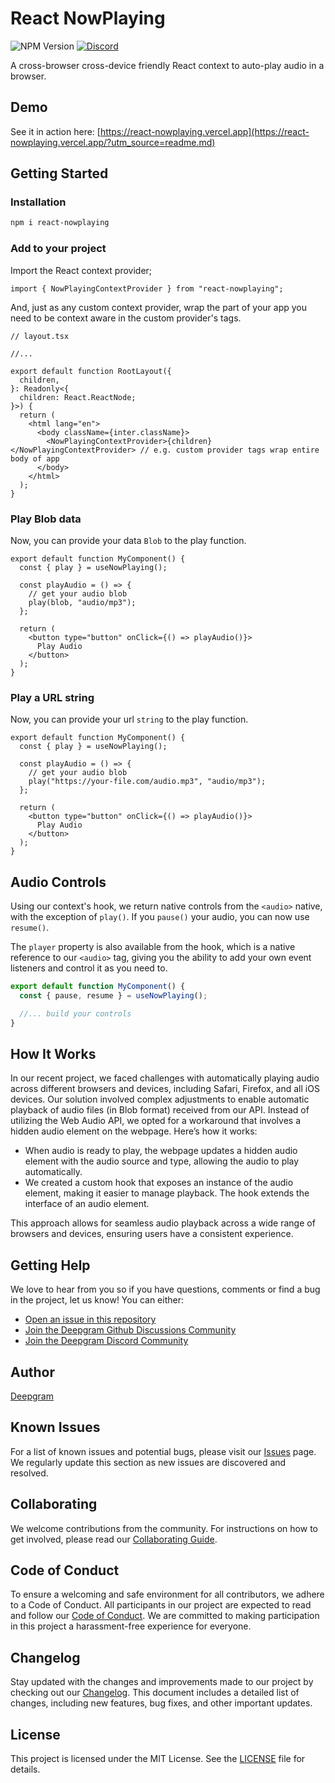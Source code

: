 # React NowPlaying

![NPM Version](https://img.shields.io/npm/v/react-nowplaying)
[![Discord](https://dcbadge.vercel.app/api/server/xWRaCDBtW4?style=flat)](https://discord.gg/xWRaCDBtW4)

A cross-browser cross-device friendly React context to auto-play audio in a browser.

## Demo

See it in action here: [https://react-nowplaying.vercel.app](https://react-nowplaying.vercel.app/?utm_source=readme.md)

## Getting Started

### Installation

```bash
npm i react-nowplaying
```

### Add to your project

Import the React context provider;

```tsx
import { NowPlayingContextProvider } from "react-nowplaying";
```

And, just as any custom context provider, wrap the part of your app you need to be context aware in the custom provider's tags.

```tsx
// layout.tsx

//...

export default function RootLayout({
  children,
}: Readonly<{
  children: React.ReactNode;
}>) {
  return (
    <html lang="en">
      <body className={inter.className}>
        <NowPlayingContextProvider>{children}</NowPlayingContextProvider> // e.g. custom provider tags wrap entire body of app
      </body>
    </html>
  );
}
```

### Play Blob data

Now, you can provide your data `Blob` to the play function.

```tsx
export default function MyComponent() {
  const { play } = useNowPlaying();

  const playAudio = () => {
    // get your audio blob
    play(blob, "audio/mp3");
  };

  return (
    <button type="button" onClick={() => playAudio()}>
      Play Audio
    </button>
  );
}
```

### Play a URL string

Now, you can provide your url `string` to the play function.

```tsx
export default function MyComponent() {
  const { play } = useNowPlaying();

  const playAudio = () => {
    // get your audio blob
    play("https://your-file.com/audio.mp3", "audio/mp3");
  };

  return (
    <button type="button" onClick={() => playAudio()}>
      Play Audio
    </button>
  );
}
```

## Audio Controls

Using our context's hook, we return native controls from the `<audio>` native, with the exception of `play()`. If you `pause()` your audio, you can now use `resume()`.

The `player` property is also available from the hook, which is a native reference to our `<audio>` tag, giving you the ability to add your own event listeners and control it as you need to.

```ts
export default function MyComponent() {
  const { pause, resume } = useNowPlaying();

  //... build your controls
}
```

## How It Works

In our recent project, we faced challenges with automatically playing audio across different browsers and devices, including Safari, Firefox, and all iOS devices. Our solution involved complex adjustments to enable automatic playback of audio files (in Blob format) received from our API. Instead of utilizing the Web Audio API, we opted for a workaround that involves a hidden audio element on the webpage. Here’s how it works:

- When audio is ready to play, the webpage updates a hidden audio element with the audio source and type, allowing the audio to play automatically.
- We created a custom hook that exposes an instance of the audio element, making it easier to manage playback. The hook extends the interface of an audio element.

This approach allows for seamless audio playback across a wide range of browsers and devices, ensuring users have a consistent experience.

## Getting Help

We love to hear from you so if you have questions, comments or find a bug in the project, let us know! You can either:

- [Open an issue in this repository](https://github.com/deepgram-devs/react-nowplaying/issues)
- [Join the Deepgram Github Discussions Community](https://github.com/orgs/deepgram/discussions)
- [Join the Deepgram Discord Community](https://discord.gg/xWRaCDBtW4)

## Author

[Deepgram](https://deepgram.com)

## Known Issues

For a list of known issues and potential bugs, please visit our [Issues](https://github.com/deepgram-devs/react-nowplaying/issues) page. We regularly update this section as new issues are discovered and resolved.

## Collaborating

We welcome contributions from the community. For instructions on how to get involved, please read our [Collaborating Guide](CONTRIBUTING.md).

## Code of Conduct

To ensure a welcoming and safe environment for all contributors, we adhere to a Code of Conduct. All participants in our project are expected to read and follow our [Code of Conduct](CODE_OF_CONDUCT.md). We are committed to making participation in this project a harassment-free experience for everyone.

## Changelog

Stay updated with the changes and improvements made to our project by checking out our [Changelog](CHANGELOG.md). This document includes a detailed list of changes, including new features, bug fixes, and other important updates.

## License

This project is licensed under the MIT License. See the [LICENSE](LICENSE.md) file for details.
